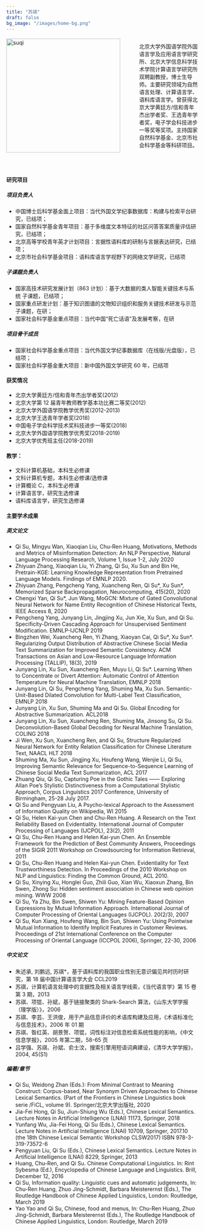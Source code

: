 ```yaml
---
title: "苏祺"
draft: false
bg_image: "/images/home-bg.png"
---
```


<div style="display: flex; align-items: center; margin-bottom: 20px">
  <img class="photo" src="/images/suqi.png" alt="suqi" style="height: 300px; margin-right: 50px">
  <p>
北京大学外国语学院外国语言学及应用语言学研究所、北京大学信息科学技术学院计算语言学研究所双聘副教授，博士生导师。主要研究领域为自然语言处理、计算语言学、语料库语言学。曾获得北京大学黄廷方/信和青年杰出学者奖、王选青年学者奖，电子学会科技进步一等奖等奖项。主持国家自然科学基金、北京市社会科学基金等科研项目。
</p>
</div>
<br>

#### 研究项目

##### 项目负责人

- 中国博士后科学基金面上项目：当代外国文学纪事数据库：构建与检索平台研究，已结项；
- 国家自然科学基金青年项目：基于多维度文本特征的社区问答答案质量评估研究，已结项；
- 北京高等学校青年英才计划项目：言据性语料库的研制与言据表达研究，已结项；
- 北京市社会科学基金项目：语料库语言学视野下的网络文学研究，已结项

##### 子课题负责人

- 国家高技术研究发展计划（863 计划）：基于大数据的类人智能关键技术与系统 子课题，已结项；
- 国家重点研发计划：基于知识图谱的文物知识组织和服务关键技术研发与示范 子课题，在研；
- 国家社会科学基金重点项目：当代中国“死亡话语”及发展考察，在研

##### 项目骨干成员

- 国家社会科学基金重点项目：当代外国文学纪事数据库（在线版/光盘版），已结项；
- 国家社会科学基金重大项目：新中国外国文学研究 60 年，已结项

#### 获奖情况

- 北京大学黄廷方/信和青年杰出学者奖(2012)
- 北京大学第 12 届青年教师教学基本功比赛二等奖(2012)
- 北京大学外国语学院教学优秀奖(2012-2013)
- 北京大学王选青年学者奖(2018)
- 中国电子学会科学技术奖科技进步一等奖(2018)
- 北京大学外国语学院教学优秀奖(2018-2019)
- 北京大学优秀班主任(2018-2019)

#### 教学：

- 文科计算机基础，本科生必修课
- 文科计算机专题，本科生必修课/选修课
- 计算概论 C，本科生必修课
- 计算语言学，研究生选修课
- 语料库语言学，研究生选修课

#### 主要学术成果

##### 英文论文

- Qi Su, Mingyu Wan, Xiaoqian Liu, Chu-Ren Huang, Motivations, Methods and Metrics of Misinformation Detection: An NLP Perspective, Natural Language Processing Research, Volume 1, Issue 1-2, July 2020
- Zhiyuan Zhang, Xiaoqian Liu, Yi Zhang, Qi Su, Xu Sun and Bin He, Pretrain-KGE: Learning Knowledge Representation from Pretrained Language Models. Findings of EMNLP 2020.
- Zhiyuan Zhang, Pengcheng Yang, Xuancheng Ren, Qi Su*, Xu Sun*, Memorized Sparse Backpropagation, Neurocomputing, 415(20), 2020
- Chengxi Yan, Qi Su\*, Jun Wang, MoGCN: Mixture of Gated Convolutional Neural Network for Name Entity Recognition of Chinese Historical Texts, IEEE Access 8, 2020
- Pengcheng Yang, Junyang Lin, Jingjing Xu, Jun Xie, Xu Sun, and Qi Su. Specificity-Driven Cascading Approach for Unsupervised Sentiment Modification. EMNLP-IJCNLP 2019
- Bingzhen Wei, Xuancheng Ren, Yi Zhang, Xiaoyan Cai, Qi Su*, Xu Sun*. Regularizing Output Distribution of Abstractive Chinese Social Media Text Summarization for Improved Semantic Consistency. ACM Transactions on Asian and Low-Resource Language Information Processing (TALLIP), 18(3), 2019
- Junyang Lin, Xu Sun, Xuancheng Ren, Muyu Li, Qi Su\*. Learning When to Concentrate or Divert Attention: Automatic Control of Attention Temperature for Neural Machine Translation, EMNLP 2018
- Junyang Lin, Qi Su, Pengcheng Yang, Shuming Ma, Xu Sun. Semantic-Unit-Based Dilated Convolution for Multi-Label Text Classification, EMNLP 2018
- Junyang Lin, Xu Sun, Shuming Ma and Qi Su. Global Encoding for Abstractive Summarization. ACL2018
- Junyang Lin, Xu Sun, Xuancheng Ren, Shuming Ma, Jinsong Su, Qi Su. Deconvolution-Based Global Decoding for Neural Machine Translation, COLING 2018
- Ji Wen, Xu Sun, Xuancheng Ren, and Qi Su, Structure Regularized Neural Network for Entity Relation Classification for Chinese Literature Text, NAACL HLT 2018
- Shuming Ma, Xu Sun, Jingjing Xu, Houfeng Wang, Wenjie Li, Qi Su, Improving Semantic Relevance for Sequence-to-Sequence Learning of Chinese Social Media Text Summarization, ACL 2017
- Zhuang Qiu, Qi Su, Capturing Poe in the Gothic Tales —— Exploring Allan Poe’s Stylistic Distinctiveness from a Computational Stylistic Approach, Corpus Linguistics 2017 Conference, University of Birmingham, 25-28 July 2017.
- Qi Su and Pengyuan Liu, A Psycho-lexical Approach to the Assessment of Information Quality on Wikipedia, WI 2015
- Qi Su, Helen Kai-yun Chen and Chu-Ren Huang. A Research on the Text Reliability Based on Evidentiality. International Journal of Computer Processing of Languages (IJCPOL), 23(2), 2011
- Qi Su, Chu-Ren Huang and Helen Kai-yun Chen. An Ensemble Framework for the Prediction of Best Community Answers, Proceedings of the SIGIR 2011 Workshop on Crowdsourcing for Information Retrieval, 2011
- Qi Su, Chu-Ren Huang and Helen Kai-yun Chen. Evidentiality for Text Trustworthiness Detection. In Proceedings of the 2010 Workshop on NLP and Linguistics: Finding the Common Ground, ACL 2010.
- Qi Su, Xinying Xu, Honglei Guo, Zhili Guo, Xian Wu, Xiaoxun Zhang, Bin Swen, Zhong Su: Hidden sentiment association in Chinese web opinion mining. WWW 2008
- Qi Su, Ya Zhu, Bin Swen, Shiwen Yu: Mining Feature-Based Opinion Expressions by Mutual Information Approach. International Journal of Computer Processing of Oriental Languages (IJCPOL). 20(2/3), 2007
- Qi Su, Kun Xiang, Houfeng Wang, Bin Sun, Shiwen Yu: Using Pointwise Mutual Information to Identify Implicit Features in Customer Reviews. Proceedings of 21st International Conference on the Computer Processing of Oriental Language (ICCPOL 2006), Springer, 22-30, 2006

##### 中文论文

- 朱述承, 刘鹏远, 苏祺\*，基于语料库的我国职业性别无意识偏见共时历时研究，第 18 届中国计算语言学大会 CCL2019
- 苏祺，计算机语言处理中的言据性及相关语言学线索，《当代语言学》第 15 卷第 3 期，2013
- 苏祺、项锟、孙斌，基于链接聚类的 Shark-Search 算法，《山东大学学报（理学版）》，2006
- 苏祺、李芸、王洪俊，用于产品信息评价的术语库构建及应用，《术语标准化与信息技术》，2006 年 01 期
- 苏祺、昝红英、胡景贺、项锟，词性标注对信息检索系统性能的影响，《中文信息学报》，2005 年第二期，58-65 页
- 吕学强、苏祺、孙斌、俞士汶，搜索引擎用短语词典建设，《清华大学学报》，2004, 45(S1)

##### 编著/章节

- Qi Su, Weidong Zhan (Eds.): From Minimal Contrast to Meaning Construct: Corpus-based, Near Synonym Driven Approaches to Chinese Lexical Semantics. (Part of the Frontiers in Chinese Linguistics book serie /FiCL, volume 9). Springer/北京大学出版社, 2020
- Jia-Fei Hong, Qi Su, Jiun-Shiung Wu (Eds.), Chinese Lexical Semantics. Lecture Notes in Artificial Intelligence (LNAI) 11173, Springer, 2018
- Yunfang Wu, Jia-Fei Hong, Qi Su (Eds.), Chinese Lexical Semantics. Lecture Notes in Artificial Intelligence (LNAI) 10709, Springer, 2017.10 (the 18th Chinese Lexical Semantic Workshop CLSW2017) ISBN 978-3-319-73572-6
- Pengyuan Liu, Qi Su (Eds.), Chinese Lexical Semantics. Lecture Notes in Artificial Intelligence (LNAI) 8229, Springer, 2013
- Huang, Chu-Ren, and Qi Su. Chinese Computational Linguistics. In: Rint Sybesma (Ed.), Encyclopedia of Chinese Language and Linguistics. Brill, December 12, 2016
- Qi Su, Information quality: Linguistic cues and automatic judgements, In: Chu-Ren Huang, Zhuo Jing-Schmidt, Barbara Meisterernst (Eds.), The Routledge Handbook of Chinese Applied Linguistics, London: Routledge, March 2019
- Yao Yao and Qi Su, Chinese, food and menus, In: Chu-Ren Huang, Zhuo Jing-Schmidt, Barbara Meisterernst (Eds.), The Routledge Handbook of Chinese Applied Linguistics, London: Routledge, March 2019
